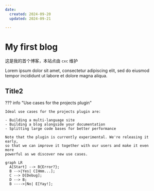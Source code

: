```yaml
---
date:
  created: 2024-09-20
  updated: 2024-09-21

---
```


# My first blog

这是我的首个博客，本站点由 `cxc` 维护
<!-- more -->

Lorem ipsum dolor sit amet, consectetur adipiscing elit, sed do eiusmod
tempor incididunt ut labore et dolore magna aliqua.

## Title2

??? info "Use cases for the projects plugin"

    Ideal use cases for the projects plugin are:

    - Building a multi-language site
    - Building a blog alongside your documentation
    - Splitting large code bases for better performance

    Note that the plugin is currently experimental. We're releasing it early,
    so that we can improve it together with our users and make it even more
    powerful as we discover new use cases.


``` mermaid
graph LR
  A[Start] --> B{Error?};
  B -->|Yes| C[Hmm...];
  C --> D[Debug];
  D --> B;
  B ---->|No| E[Yay!];
```